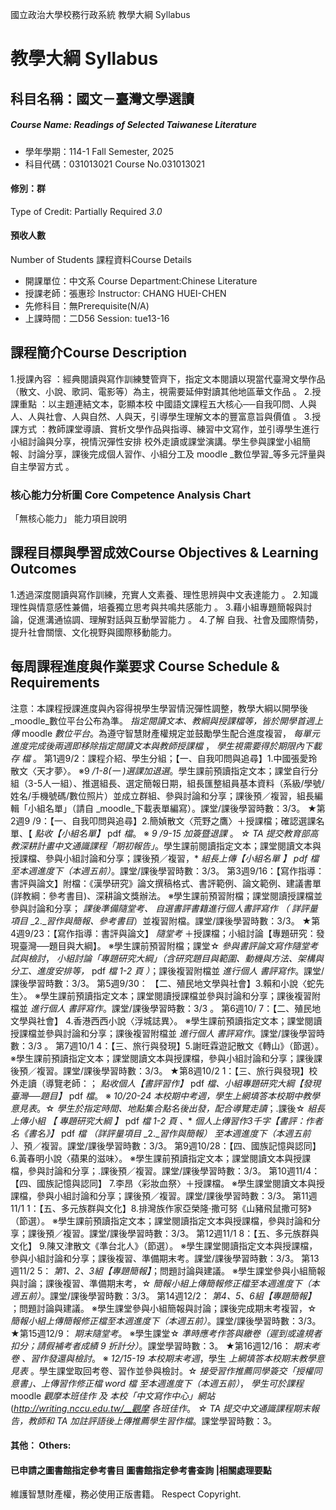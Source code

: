 國立政治大學校務行政系統 教學大綱 Syllabus
# 教學大綱 Syllabus
##  科目名稱：國文－臺灣文學選讀
#####  Course Name: Readings of Selected Taiwanese Literature
  * 學年學期：114-1 Fall Semester, 2025 
  * 科目代碼：031013021 Course No.031013021
#### 修別：群
Type of Credit: Partially Required 
_3.0_
#### 預收人數
Number of Students
課程資料Course Details
  * 開課單位：中文系 Course Department:Chinese Literature 
  * 授課老師：張惠珍 Instructor: CHANG HUEI-CHEN 
  * 先修科目：無Prerequisite(N/A)
  * 上課時間：二D56 Session: tue13-16
##  課程簡介Course Description
1.授課內容 ：經典閱讀與寫作訓練雙管齊下，指定文本閱讀以現當代臺灣文學作品 （散文、小說、歌詞、電影等）為主，視需要延伸對讀其他地區華文作品 。
2.授課重點 ：以主題連結文本，彰顯本校 中國語文課程五大核心──自我叩問、人與人、人與社會、人與自然、人與天，引導學生理解文本的豐富意旨與價值 。
3.授課方式 ：教師課堂導讀、賞析文學作品與指導、練習中文寫作，並引導學生進行小組討論與分享，視情況彈性安排 校外走讀或課堂演講。學生參與課堂小組簡報、討論分享，課後完成個人習作、小組分工及 moodle _數位學習_等多元評量與自主學習方式 。
###  核心能力分析圖 Core Competence Analysis Chart
「無核心能力」 
能力項目說明
##  課程目標與學習成效Course Objectives & Learning Outcomes 
1.透過深度閱讀與寫作訓練，充實人文素養、理性思辨與中文表達能力 。
2.知識理性與情意感性兼備，培養獨立思考與共鳴共感能力 。
3.藉小組專題簡報與討論，促進溝通協調、理解對話與互動學習能力 。
4.了解 自我、社會及國際情勢，提升社會關懷、文化視野與國際移動能力。
##  每周課程進度與作業要求 Course Schedule & Requirements
注意：本課程授課進度與內容得視學生學習情況彈性調整，教學大綱以開學後 _moodle_數位平台公布為準。 _指定閱讀文本、教綱與授課檔等，皆於開學首週上傳_ moodle _數位平台_。為遵守智慧財產權規定並鼓勵學生配合進度複習， _每單元進度完成後兩週即移除指定閱讀文本與教師授課檔_ ， _學生視需要得於期限內下載存_ _檔_ 。
第1週9/2：課程介紹、學生分組；【一、自我叩問與追尋】1.中國張愛玲散文〈天才夢〉。
※9 _/1-8(一_ _)選課加退選_。學生課前預讀指定文本；課堂自行分組（3-5人一組）、推選組長、選定簡報日期，組長匯整組員基本資料（系級/學號/姓名/手機號碼/數位照片）並成立群組、參與討論和分享；課後預／複習，組長編輯「小組名單」（請自 _moodle_下載表單編寫）。課堂/課後學習時數：3/3。
★第2週9 /9：【一、自我叩問與追尋】2.簡媜散文〈荒野之鷹〉＋授課檔；確認選課名單、【 _點收【小組名單】_ pdf _檔_。
※ _9_ _/9-15_ _加簽暨退課_ 。 _☆_ _TA_ _提交教育部高教深耕計畫中文通識課程「期初報告」_。學生課前閱讀指定文本；課堂閱讀文本與授課檔、參與小組討論和分享；課後預／複習，* _組長上傳【小組名單_ _】_ _pdf_ _檔至本週進度下（本週五前）_。課堂/課後學習時數：3/3。
第3週9/16：【寫作指導：書評與論文】附檔：《漢學研究》論文撰稿格式、書評範例、論文範例、建議書單(詳教綱：參考書目)、深耕論文獎辦法。
※學生課前預習附檔；課堂閱讀授課檔並參與討論和分享； _課後準備隨堂考、_ _自選書評書籍進行個人書評寫作_ _（_ _詳評量項目_ _2.__習作與簡報、參考書目_）並複習附檔。課堂/課後學習時數：3/3。
★第4週9/23：【寫作指導：書評與論文】 _隨堂考_ ＋授課檔；小組討論【專題研究：發現臺灣──題目與大綱】。
※學生課前預習附檔；課堂☆ _參與書評論文寫作隨堂考試與檢討_， _小組討論「專題研究大綱」（含研究題目與範圍、動機與方法、架構與分工、進度安排等，_ pdf _檔_ _1-2_ _頁_ _）_；課後複習附檔並 _進行個人_ _書評寫作_。課堂/課後學習時數：3/3。
第5週9/30： 【二、殖民地文學與社會】3.賴和小說〈蛇先生〉。
※學生課前預讀指定文本；課堂閱讀授課檔並參與討論和分享；課後複習附檔並 _進行個人_ _書評寫作_。課堂/課後學習時數：3/3 。
第6週10/ 7：【二、殖民地文學與社會】 4.香港西西小說〈浮城誌異〉。
※學生課前預讀指定文本；課堂閱讀授課檔並參與討論和分享；課後複習附檔並 _進行個人_ _書評寫作_。課堂/課後學習時數：3/3 。
第7週10/1 4：【三、旅行與發現】5.謝旺霖遊記散文《轉山》（節選）。
※學生課前預讀指定文本；課堂閱讀文本與授課檔，參與小組討論和分享；課後課後預／複習。課堂/課後學習時數：3/3。
★第8週10/2 1：【三、旅行與發現】校外走讀（導覽老師：； _點收個人【書評習作】_ pdf _檔、小組專題研究大綱【發現臺灣──題目】_ pdf _檔_。
※ _10/20-24_ _本校期中考週，學生上網填答本校期中教學意見表_。☆ _學生於指定時間、地點集合點名後出發，配合導覽走讀_；.課後☆ _組長上傳小組_ _【_ _專題研究大綱_ _】_ pdf _檔_ _1-2_ _頁_ _、_* _個人上傳習作3千字【書評：作者名《書名》】_ pdf _檔_ _（詳評量項目_ _2.__習作與簡報）_ _至本週進度下（本週五前_ _）_、預／複習。課堂/課後學習時數：3/3。
第9週10/28：【四、國族記憶與認同】6.黃春明小說〈蘋果的滋味〉。
※學生課前預讀指定文本；課堂閱讀文本與授課檔，參與討論和分享；.課後預／複習。課堂/課後學習時數：3/3。
第10週11/4：【四、國族記憶與認同】 7.李昂〈彩妝血祭〉＋授課檔。
※學生課堂閱讀文本與授課檔，參與小組討論和分享；課後預／複習。課堂/課後學習時數：3/3。
第11週11/1 1：【五、多元族群與文化】8.排灣族作家亞榮隆‧撒可努《山豬飛鼠撒可努》（節選）。
※學生課前預讀指定文本；課堂閱讀指定文本與授課檔，參與討論和分享；課後預／複習。課堂/課後學習時數：3/3。
第12週11/1 8：【五、多元族群與文化】 9.陳又津散文《準台北人》（節選）。
※學生課堂閱讀指定文本與授課檔，參與小組討論和分享；課後複習、準備期末考。課堂/課後學習時數：3/3。
第13週11/2 5： _第1、2、3組【專題簡報】_；問題討論與建議。
※學生課堂參與小組簡報與討論；課後複習、準備期末考，☆ _簡報小組上傳簡報修正檔至本週進度下（本週五前）_。課堂/課後學習時數：3/3。
第14週12/2： _第4、5、6組【專題簡報】_ ；問題討論與建議。
※學生課堂參與小組簡報與討論；課後完成期末考複習，☆ _簡報小組上傳簡報修正檔至本週進度下（本週五前）_。課堂/課後學習時數：3/3。
★第15週12/9： _期末隨堂考_。
※學生課堂☆ _準時應考作答與繳卷（遲到或違規者扣分；請假補考者成績_ _9_ _折計分）_。課堂學習時數：3。
★第16週12/16： _期末考卷_ _、習作發還與檢討_。
※ _12/15-19_ _本校期末考週_，學生 _上網填答本校期末教學意見表_ 。學生課堂取回考卷、習作並參與檢討。☆ _接受習作推薦同學簽交「授權同意書」、上傳習作修正檔_ _word_ _檔_ _至本週進度下（本週五前）_， _學生可於課程_ moodle _觀摩本班佳作_ _及_ _本校「中文寫作中心」網站_ (_http://writing.nccu.edu.tw/__觀摩_ _各班佳作_。 _☆_ _TA_ _提交中文通識課程期末報告，教師和_ _TA_ _加註評語後上傳推薦學生習作檔_。課堂學習時數：3。
####  其他： Others:
####  已申請之圖書館指定參考書目  圖書館指定參考書查詢 |相關處理要點
維護智慧財產權，務必使用正版書籍。 Respect Copyright.